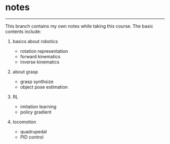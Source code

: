 # notes
---

This branch contains my own notes while taking this course. The basic contents include:

1. basics about robotics
    - rotation representation
    - forward kinematics
    - inverse kinematics

2. about grasp
    - grasp synthsize
    - object pose estimation
  
3. RL
    - imitation learning
    - policy gradient
  
4. locomotion
    - quadrupedal
    - PID control

